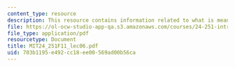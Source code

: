 ```yaml
---
content_type: resource
description: This resource contains information related to what is meaning?
file: https://ol-ocw-studio-app-qa.s3.amazonaws.com/courses/24-251-introduction-to-philosophy-of-language-fall-2011/703b1195e492cc18ee00569ad00b56ca_MIT24_251F11_lec06.pdf
file_type: application/pdf
resourcetype: Document
title: MIT24_251F11_lec06.pdf
uid: 703b1195-e492-cc18-ee00-569ad00b56ca
---
```


